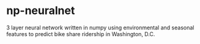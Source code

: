 # np-neuralnet
3 layer neural network written in numpy using environmental and seasonal features to predict bike share ridership in Washington, D.C.
